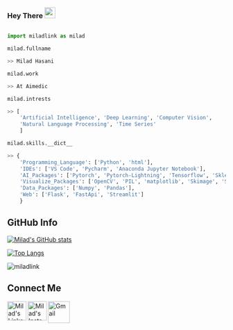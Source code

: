 ### Hey There <img src="https://media.giphy.com/media/hvRJCLFzcasrR4ia7z/giphy.gif" width="25px">


```python

import miladlink as milad

milad.fullname

>> Milad Hasani

milad.work

>> At Aimedic

milad.intrests

>> [
    'Artificial Intelligence', 'Deep Learning', 'Computer Vision',
    'Natural Language Processing', 'Time Series' 
    ]

milad.skills.__dict__

>> {
    'Programming_Language': ['Python', 'html'],
    'IDEs': ['VS Code', 'Pycharm', 'Anaconda Jupyter Notebook'],
    'AI_Packages': ['Pytorch', 'Pytorch-Lightning', 'Tensorflow', 'Sklearn'],
    'Visualize_Packages': ['OpenCV', 'PIL', 'matplotlib', 'Skimage', 'Seaborn'],
    'Data_Packages': ['Numpy', 'Pandas'],
    'Web': ['Flask', 'FastApi', 'Streamlit']
    }

```

## GitHub Info

[![Milad's GitHub stats](https://github-readme-stats.vercel.app/api?username=miladlink&theme=midnight-purple&show_icons=true)](https://github.com/miladlink)

[![Top Langs](https://github-readme-stats.vercel.app/api/top-langs/?username=miladlink&thide=jupyter%20notebook&theme=midnight-purple&layout=compact)](https://github.com/miladlink)

<p align="left">
<img src="https://komarev.com/ghpvc/?username=miladlink" alt="miladlink" /> </p>


## Connect Me

<a href="https://www.linkedin.com/in/milad-hasani-ba6a91135/">
  <img align="left" alt="Milad's LinkedIN" width="44px" src="https://raw.githubusercontent.com/peterthehan/peterthehan/master/assets/linkedin.svg" />
</a>

<a href="https://www.instagram.com/milad.link/">
  <img align="left" alt="Milad's Instagram" width="44px" src="https://cdn.jsdelivr.net/npm/simple-icons@v3/icons/instagram.svg" />
</a>

[<img src="https://upload.wikimedia.org/wikipedia/commons/thumb/7/7e/Gmail_icon_%282020%29.svg/107px-Gmail_icon_%282020%29.svg.png" alt="Gmail" height="50">](milad.link.007@gmail.com)